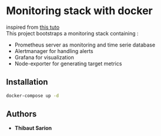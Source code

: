 # Monitoring stack with docker
inspired from [this tuto](https://finestructure.co/blog/2016/5/16/monitoring-with-prometheus-grafana-docker-part-1)  
This project bootstraps a monitoring stack containing :
- Prometheus server as monitoring and time serie database
- Alertmanager for handling alerts 
- Grafana for visualization
- Node-exporter for generating target metrics

## Installation
```bash
docker-compose up -d
```

## Authors
* **Thibaut Sarion** 